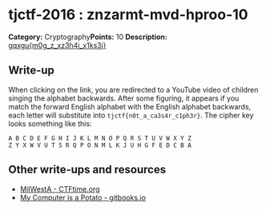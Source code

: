 # tjctf-2016 : znzarmt-mvd-hproo-10

**Category:** Cryptography**Points:** 10
**Description:** [gqxgu{m0g_z_xz3h4i_x1ks3i}](https://youtu.be/_wCxRn35jwA?t=9)

## Write-up

When clicking on the link, you are redirected to a YouTube video of children singing the alphabet backwards. After some figuring, it appears if you match the forward English alphabet with the English alphabet backwards, each letter will substitute into `tjctf{n0t_a_ca3s4r_c1ph3r}`. The cipher key looks something like this:
```
A B C D E F G H I J K L M N O P Q R S T U V W X Y Z
Z Y X W V U T S R Q P O N M L K J U H G F E D C B A
```
## Other write-ups and resources

* [MilWestA - CTFtime.org](https://ctftime.org/writeup/3458)
* [My Computer is a Potato - gitbooks.io](https://bobacadodl.gitbooks.io/tjctf-2016-writeups/content/znzarmt_mvd_hproo_10_pts.html)
